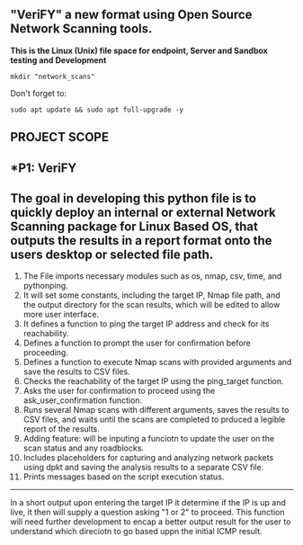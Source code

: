 ## "VeriFY" a new format using Open Source Network Scanning tools. 

**This is the Linux (Unix) file space for endpoint, Server and Sandbox testing and Development**
```
mkdir "network_scans"
```
Don't forget to:
```
sudo apt update && sudo apt full-upgrade -y
```
**PROJECT SCOPE**
---
***P1: VeriFY**
---
The goal in developing this python file is to quickly deploy an internal or external Network Scanning package for Linux Based OS, that outputs the results in a report format onto the users desktop or selected file path. 
---
1. The File imports necessary modules such as os, nmap, csv, time, and pythonping.
2. It will set some constants, including the target IP, Nmap file path, and the output directory for the scan results, which will be edited to allow more user interface.
3. It defines a function to ping the target IP address and check for its reachability.
4. Defines a function to prompt the user for confirmation before proceeding.
5. Defines a function to execute Nmap scans with provided arguments and save the results to CSV files.
6. Checks the reachability of the target IP using the ping_target function.
7. Asks the user for confirmation to proceed using the ask_user_confirmation function.
8. Runs several Nmap scans with different arguments, saves the results to CSV files, and waits until the scans are completed to prduced a legible report of the results.
9. Adding feature: will be inputing a funciotn to update the user on the scan status and any roadblocks. 
10. Includes placeholders for capturing and analyzing network packets using dpkt and saving the analysis results to a separate CSV file.
11. Prints messages based on the script execution status.
---
In a short output upon entering the target IP it determine if the IP is up and live, it then will supply a question asking "1 or 2" to proceed. 
This function will need further development to encap a better output result for the user to understand which direciotn to go based uppn the initial ICMP result. 
